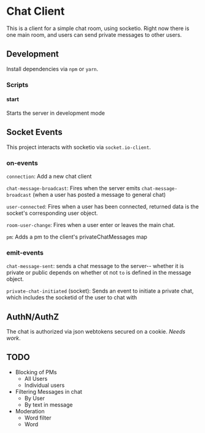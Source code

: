 # Chat Client

This is a client for a simple chat room, using socketio. Right now there is one main room, and users can send private messages to other users.

## Development

Install dependencies via `npm` or `yarn`.

### Scripts

#### start

Starts the server in development mode

## Socket Events

This project interacts with socketio via `socket.io-client`.

### on-events

`connection`: Add a new chat client

`chat-message-broadcast`: Fires when the server emits `chat-message-broadcast` (when a user has posted a message to general chat)

`user-connected`: Fires when a user has been connected, returned data is the socket's corresponding user object.

`room-user-change`: Fires when a user enter or leaves the main chat.

`pm`: Adds a pm to the client's privateChatMessages map

### emit-events

`chat-message-sent`: sends a chat message to the server-- whether it is private or public depends on whether ot not `to` is defined in the message object.

`private-chat-initiated` (socket): Sends an event to initiate a private chat, which includes the socketid of the user to chat with

## AuthN/AuthZ

The chat is authorized via json webtokens secured on a cookie. _Needs work_.

## TODO

- Blocking of PMs
  - All Users
  - Individual users
- Filtering Messages in chat
  - By User
  - By text in message
- Moderation
  - Word filter
  - Word

